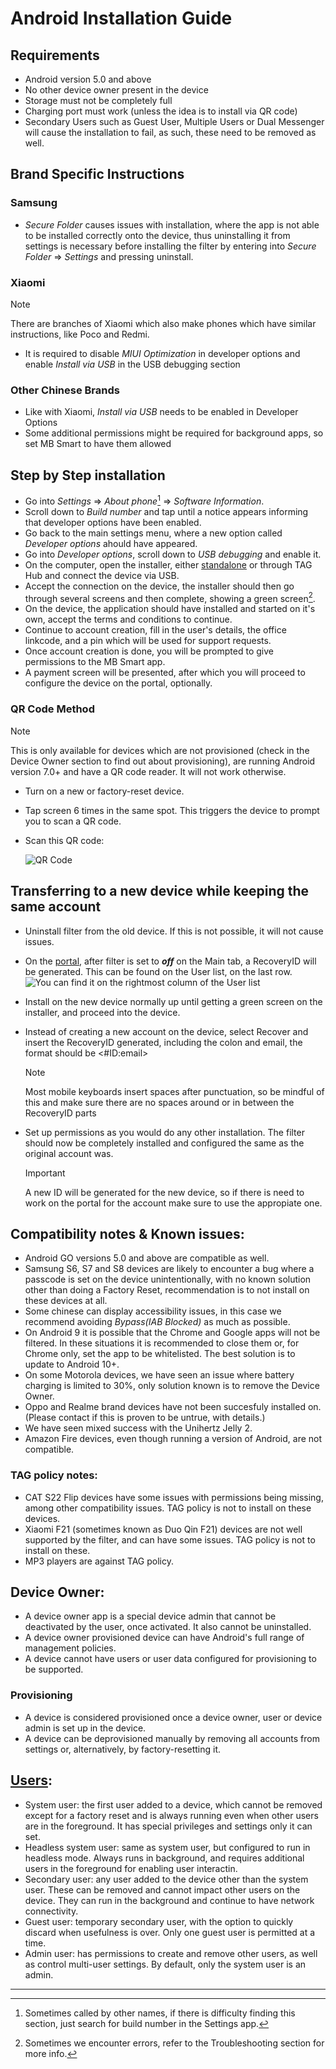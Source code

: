 # Android Installation Guide

## Requirements

- Android version 5.0 and above
- No other device owner present in the device
- Storage must not be completely full
- Charging port must work (unless the idea is to install via QR code)
- Secondary Users such as Guest User, Multiple Users or Dual Messenger will cause the
  installation to fail, as such, these need to be removed as well.

## Brand Specific Instructions

### Samsung

- _Secure Folder_ causes issues with installation, where the app is not able to be installed
  correctly onto the device, thus uninstalling it from settings is necessary before installing
  the filter by entering into _Secure Folder_ => _Settings_ and pressing uninstall.

### Xiaomi

> [!Note]
> There are branches of Xiaomi which also make phones which have similar instructions,
> like Poco and Redmi.

- It is required to disable _MIUI Optimization_ in developer options and enable _Install via USB_
  in the USB debugging section

### Other Chinese Brands

- Like with Xiaomi, _Install via USB_ needs to be enabled in Developer Options
- Some additional permissions might be required for background apps, so set MB Smart to have
  them allowed

## Step by Step installation

- Go into _Settings_ => _About phone_[^1] => _Software Information_.
- Scroll down to _Build number_ and tap until a notice appears informing that developer
  options have been enabled.
- Go back to the main settings menu, where a new option called _Developer options_ ahould
  have appeared.
- Go into _Developer options_, scroll down to _USB debugging_ and enable it.
- On the computer, open the installer, either
  [standalone](https://installer.mbsmart.net/MB_Installer.exe) or through TAG Hub and connect the
  device via USB.
- Accept the connection on the device, the installer should then go through several screens
  and then complete, showing a green screen[^2].
- On the device, the application should have installed and started on it's own, accept
  the terms and conditions to continue.
- Continue to account creation, fill in the user's details, the office linkcode, and a pin
  which will be used for support requests.
- Once account creation is done, you will be prompted to give permissions to the MB Smart app.
- A payment screen will be presented, after which you will proceed to configure the device
  on the portal, optionally.

### QR Code Method

> [!Note]
> This is only available for devices which are not provisioned
> (check in the Device Owner section to find out about provisioning),
> are running Android version 7.0+ and have a QR code reader. It will not work otherwise.

- Turn on a new or factory-reset device.
- Tap screen 6 times in the same spot. This triggers the device to prompt you to scan a QR code.
- Scan this QR code:

  ![QR Code](./img/QRcode.jpg)

## Transferring to a new device while keeping the same account

- Uninstall filter from the old device. If this is not possible, it will not cause issues.
- On the [portal](https://portal.mbsmartservices.com), after filter is set to **_off_** on
  the Main tab, a RecoveryID will be generated. This can be found on the User list, on the last row.
  ![You can find it on the rightmost column of the User list](./img/RecoveryID.png)
- Install on the new device normally up until getting a green screen on the installer,
  and proceed into the device.
- Instead of creating a new account on the device, select Recover and insert the RecoveryID
  generated, including the colon and email, the format should be <#ID:email\>

  > [!Note]
  > Most mobile keyboards insert spaces after punctuation, so be mindful of this and make sure 
  there are no spaces around or in between the RecoveryID parts

- Set up permissions as you would do any other installation. The filter should now be completely 
installed and configured the same as the original account was.

  > [!Important]
  > A new ID will be generated for the new device, so if there is need to work on the portal 
  for the account make sure to use the appropiate one.

## Compatibility notes & Known issues:

- Android GO versions 5.0 and above are compatible as well.
- Samsung S6, S7 and S8 devices are likely to encounter a bug where a passcode is set on the 
device unintentionally, with no known solution other than doing a Factory Reset, 
recommendation is to not install on these devices at all.
- Some chinese can display accessibility issues, in this case we recommend avoiding 
_Bypass(IAB Blocked)_ as much as possible.
- On Android 9 it is possible that the Chrome and Google apps will not be filtered. 
In these situations it is recommended to close them or, for Chrome only, set the app to 
be whitelisted. The best solution is to update to Android 10+.
- On some Motorola devices, we have seen an issue where battery charging is limited to 30%,
only solution known is to remove the Device Owner.
- Oppo and Realme brand devices have not been succesfuly installed on.
(Please contact if this is proven to be untrue, with details.)
- We have seen mixed success with the Unihertz Jelly 2.
- Amazon Fire devices, even though running a version of Android, are not compatible.

### TAG policy notes:

- CAT S22 Flip devices have some issues with permissions being missing, among other 
compatibility issues. TAG policy is not to install on these devices.
- Xiaomi F21 (sometimes known as Duo Qin F21) devices are not well supported by the filter, 
and can have some issues. TAG policy is not to install on these.
- MP3 players are against TAG policy.

## Device Owner:

- A device owner app is a special device admin that cannot be deactivated by the user, 
once activated. It also cannot be uninstalled.
- A device owner provisioned device can have Android's full range of management policies.
- A device cannot have users or user data configured for provisioning to be supported.

### Provisioning

- A device is considered provisioned once a device owner, user or device admin 
is set up in the device.
- A device can be deprovisioned manually by removing all accounts from settings or,
alternatively, by factory-resetting it.

## [Users](https://source.android.com/docs/devices/admin/multi-user#categories_of_users):

- System user: the first user added to a device, which cannot be removed except for a factory reset
and is always running even when other users are in the foreground. 
It has special privileges and settings only it can set.
- Headless system user: same as system user, but configured to run in headless mode. 
Always runs in background, and requires additional users in the foreground for enabling user 
interactin.
- Secondary user: any user added to the device other than the system user.
These can be removed and cannot impact other users on the device.
They can run in the background and continue to have network connectivity.
- Guest user: temporary secondary user, with the option to quickly discard when usefulness is over.
Only one guest user is permitted at a time.
- Admin user: has permissions to create and remove other users, as well as control multi-user
settings. By default, only the system user is an admin.

---

[^1]: Sometimes called by other names, if there is difficulty finding this section,
just search for build number in the Settings app.
[^2]: Sometimes we encounter errors, refer to the Troubleshooting section for more info.

